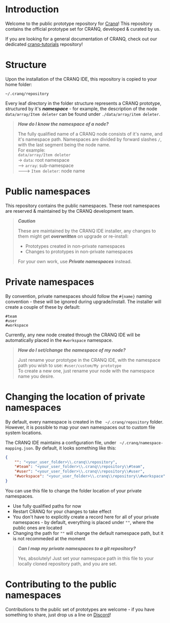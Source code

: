 # Introduction

Welcome to the public prototype repository for [Cranq](https://cranq.io)! This repository contains the official prototype set for CRANQ, developed & curated by us.

If you are looking for a general documentation of CRANQ, check out our dedicated [cranq-tutorials](https://github.com/Cranq-io/cranq-tutorials) repository!

# Structure

Upon the installation of the CRANQ IDE, this repository is copied to your home folder:
```
~/.cranq/repository
```
Every leaf directory in the folder structure represents a CRANQ prototype, structured by it's ***namespace*** - for example, the description of the node ```data/array/Item deleter``` can be found under ```./data/array/item deleter```.

> **_How do I know the namespace of a node?_**
>
> The fully qualified name of a CRANQ node consists of it's name, and it's namespace path. Namespaces are divided by forward slashes ```/```, with the last segment being the node name.  
> For example:  
> ```data/array/Item deleter```  
> -> ```data```: root namespace  
> --> ```array```: sub-namespace  
> ---> ```Item deleter```: node name  


# Public namespaces

This repository contains the public namespaces. These root namespaces are reserved & maintained by the CRANQ development team.

> **_Caution_**
>
> These are maintained by the CRANQ IDE installer, any changes to them might get ***overwritten*** on upgrade or re-install:
> - Prototypes created in non-private namespaces
> - Changes to prototypes in non-private namespaces
> 
> For your own work, use ***Private namespaces*** instead.


# Private namespaces

By convention, private namespaces should follow the ```#{name}``` naming convention - these will be ignored during upgrade/install.
The installer will create a couple of these by default:
```
#team
#user
#workspace
```
Currently, any new node created through the CRANQ IDE will be automatically placed in the ```#workspace``` namespace. 

> **_How do I set/change the namespace of my node?_**
>
> Just rename your prototype in the CRANQ IDE, with the namespace path you wish to use:
> ```#user/custom/My prototype```  
> To create a new one, just rename your node with the namespace name you desire.

# Changing the location of private namespaces

By default, every namespace is created in the ``` ~/.cranq/repository``` folder. However, it is possible to map your own namespaces out to custom file system locations.

The CRANQ IDE maintains a configuration file, under ``` ~/.cranq/namespace-mapping.json```. By default, it looks something like this:

```json
{
    "": "<your_user_folder>\\.cranq\\repository",
    "#team": "<your_user_folder>\\.cranq\\repository\\#team",
    "#user": "<your_user_folder>\\.cranq\\repository\\#user",
    "#workspace": "<your_user_folder>\\.cranq\\repository\\#workspace"
}

```
You can use this file to change the folder location of your private namespaces.
- Use fully qualified paths for now
- Restart CRANQ for your changes to take effect
- You don't have to explicitly create a record here for all of your private namespaces - by default, everything is placed under ```""```, where the public ones are located
- Changing the path for ```""``` will change the default namespace path, but it is not recommeded at the moment

> **_Can I map my private namespaces to a git repository?_**
>
> Yes, absolutely! Just set your namespace path in this file to your locally cloned repository path, and you are set.


# Contributing to the public namespaces

Contributions to the public set of prototypes are welcome - if you have something to share, just drop us a line on [Discord](https://discord.gg/UgsjNtZW65)!
